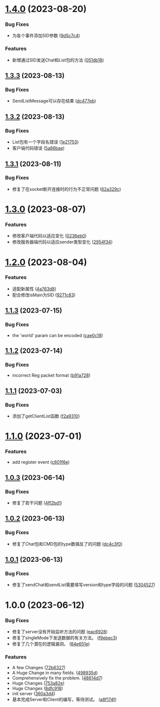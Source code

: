 # [1.4.0](https://github.com/sakurarealm/node-justchat/compare/v1.3.3...v1.4.0) (2023-08-20)


### Bug Fixes

* 为各个事件添加SID参数 ([9d5c7c4](https://github.com/sakurarealm/node-justchat/commit/9d5c7c4d28ec326102919393264e4d23b0d266ac))


### Features

* 新增通过SID发送Chat和List包的方法 ([051db18](https://github.com/sakurarealm/node-justchat/commit/051db18b803feb909a9886e4b8bde10b25c88043))

## [1.3.3](https://github.com/sakurarealm/node-justchat/compare/v1.3.2...v1.3.3) (2023-08-13)


### Bug Fixes

* SendListMessage可以存在结果 ([dc477eb](https://github.com/sakurarealm/node-justchat/commit/dc477ebcb0b264a6903b207ae454719c6d7d9403))

## [1.3.2](https://github.com/sakurarealm/node-justchat/compare/v1.3.1...v1.3.2) (2023-08-13)


### Bug Fixes

* List包有一个字段名错误 ([1e21753](https://github.com/sakurarealm/node-justchat/commit/1e217537ea46902688a56030a7c3bd4ab6b380d7))
* 客户端代码错误 ([5a86bae](https://github.com/sakurarealm/node-justchat/commit/5a86baedee781282db411a6bf9aa38acd026299b))

## [1.3.1](https://github.com/sakurarealm/node-justchat/compare/v1.3.0...v1.3.1) (2023-08-11)


### Bug Fixes

* 修复了在socket断开连接时的行为不正常问题 ([62a329c](https://github.com/sakurarealm/node-justchat/commit/62a329cbce898a4cbc97aaac19b0d6efb726c875))

# [1.3.0](https://github.com/sakurarealm/node-justchat/compare/v1.2.0...v1.3.0) (2023-08-07)


### Features

* 修改客户端代码以适应变化 ([0236eb0](https://github.com/sakurarealm/node-justchat/commit/0236eb09fe118741e1ea2ace6bc97496c694a13c))
* 修改服务器端代码以适应sender类型变化 ([2954f34](https://github.com/sakurarealm/node-justchat/commit/2954f349239d6b780e4f973f76fefec619f172bc))

# [1.2.0](https://github.com/sakurarealm/node-justchat/compare/v1.1.3...v1.2.0) (2023-08-04)


### Features

* 适配新属性 ([4a763d8](https://github.com/sakurarealm/node-justchat/commit/4a763d80ca79884f3697ed703e2c268e5e5f69c7))
* 配合修改isMain为SID ([9271c83](https://github.com/sakurarealm/node-justchat/commit/9271c833a289649c304a28be314b13e7cd982ca0))

## [1.1.3](https://github.com/CJGroup/node-justchat/compare/v1.1.2...v1.1.3) (2023-07-15)


### Bug Fixes

* the 'world' param can be encoded ([cae0c18](https://github.com/CJGroup/node-justchat/commit/cae0c18ea305b260e105d30883d8421e164bedad))

## [1.1.2](https://github.com/CJGroup/node-justchat/compare/v1.1.1...v1.1.2) (2023-07-14)


### Bug Fixes

* incorrect Reg packet format ([b91a728](https://github.com/CJGroup/node-justchat/commit/b91a728afe9749a38c91248c13e94e3223c6e81b))

## [1.1.1](https://github.com/CJGroup/node-justchat/compare/v1.1.0...v1.1.1) (2023-07-03)


### Bug Fixes

* 添加了getClientList函数 ([f2a9310](https://github.com/CJGroup/node-justchat/commit/f2a93104ba6dea2e323967c6f040d970ee9ce0d0))

# [1.1.0](https://github.com/CJGroup/node-justchat/compare/v1.0.3...v1.1.0) (2023-07-01)


### Features

* add register event ([c601f6e](https://github.com/CJGroup/node-justchat/commit/c601f6ec66b7e3fe0b8eae712ba742541018a38f))

## [1.0.3](https://github.com/CJGroup/node-justchat/compare/v1.0.2...v1.0.3) (2023-06-14)


### Bug Fixes

* 修复了若干问题 ([4ff2bd1](https://github.com/CJGroup/node-justchat/commit/4ff2bd1ccfe9e83b71830334ea8df68e26634213))

## [1.0.2](https://github.com/CJGroup/node-justchat/compare/v1.0.1...v1.0.2) (2023-06-13)


### Bug Fixes

* 修复了Chat包和CMD包的type数搞反了的问题 ([dc4c3f0](https://github.com/CJGroup/node-justchat/commit/dc4c3f0ab8061ee43ac42a655710c6e90c8dc0e8))

## [1.0.1](https://github.com/CJGroup/node-justchat/compare/v1.0.0...v1.0.1) (2023-06-13)


### Bug Fixes

* 修复了sendChat和sendList需要填写version和type字段的问题 ([5304527](https://github.com/CJGroup/node-justchat/commit/5304527b0d8525a4e5239bad3ec35b90a748e778))

# 1.0.0 (2023-06-12)


### Bug Fixes

* 修复了server没有开始监听方法的问题 ([eac6928](https://github.com/CJGroup/node-justchat/commit/eac6928a9f8005a23e5d291402c95912864962ea))
* 修复了singleMode下发送数据的有关方法。 ([f9ebec3](https://github.com/CJGroup/node-justchat/commit/f9ebec32bca114a400d4568784d2329dc3583b2b))
* 修复了几个潜在的逻辑漏洞。 ([84e651e](https://github.com/CJGroup/node-justchat/commit/84e651e7a4056c01911f72c3bd68593b30ecad10))


### Features

* A few Changes ([72b6327](https://github.com/CJGroup/node-justchat/commit/72b63273adf303a4e89d01e1344b5d1712a38523))
* A Huge Change in many fields. ([498935d](https://github.com/CJGroup/node-justchat/commit/498935d703dd88ff7eedbb7944196bba4b0e9f94))
* Comprehensively fix the problem. ([48614d7](https://github.com/CJGroup/node-justchat/commit/48614d747edc06cbe0d7ae28f48f0efd543a2a66))
* Huge Changes ([753a82e](https://github.com/CJGroup/node-justchat/commit/753a82ec608ed7f3548072b76181560da000e2b0))
* Huge Changes ([8dfc918](https://github.com/CJGroup/node-justchat/commit/8dfc918a49f07aef095066cc3cc558e233c7506e))
* init server ([360a3d4](https://github.com/CJGroup/node-justchat/commit/360a3d47a1a2e3d314a0374853b0a42ce69569cc))
* 基本完成Server和Client的编写，等待测试。 ([a8f174f](https://github.com/CJGroup/node-justchat/commit/a8f174fd7f9202d2b97fdf53a399ef97837f3e96))
